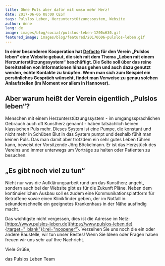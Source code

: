 ```yaml
---
title: Ohne Puls aber dafür mit umso mehr Herz!
date: 2017-06-06 08:00 CEST
tags: Pulslos Leben, Herzunterstützungssystem, Website
author: Anne
lang: de
image: images/blog/social/pulslos-leben-1200x630.gif
featured_image: images/blog/featured/20170606-pulslos-leben.gif
---
```

**In einer besonderen Kooperation hat [Defacto](/uber-uns/) für den Verein „Pulslos leben“ eine Website gebaut, die sich mit dem Thema „Leben mit einem Herzunterstützungssystem“ beschäftigt. Die Seite soll über das reine bereitstellen von Informationen hinaus gehen und auch dazu genutzt werden, echte Kontakte zu knüpfen. Wenn man sich zum Beispiel ein persönliches Gespräch wünscht, findet man Verweise zu genau solchen Anlaufstellen (im Moment vor allem in Hannover).**

## Aber warum heißt der Verein eigentlich „Pulslos leben“?
Menschen mit einem Herzunterstützungssystem - im umgangssprachlichen Gebrauch auch oft Kunstherz genannt - haben tatsächlich keinen klassischen Puls mehr. Dieses System ist eine Pumpe, die konstant und nicht mehr in Schüben Blut in das System pumpt und deshalb fühlt man keinen Puls. Das man damit aber trotzdem ein sehr gutes Leben führen kann, beweist der Vorsitzende Jörg Böckelmann. Er ist das Herzstück des Vereins und immer unterwegs um Vorträge zu halten oder Patienten zu besuchen.

## „Es gibt noch viel zu tun“
Nicht nur was die Aufklärungsarbeit rund um das Kunstherz angeht, sondern auch bei der Website gibt es für die Zukunft Pläne. Neben dem kontinuierlichen Ausbau soll es zudem eine Kommunikationsplattform für Betroffene sowie einen Klinikfinder geben, der im Notfall in sekundenschnelle ein geeignetes Krankenhaus in der Nähe ausfindig macht.

Das wichtigste nicht vergessen, dies ist die Adresse im Netz: [https://www.pulslos-leben.de](https://www.pulslos-leben.de){:target="_blank"}{:rel="noopener"}. Verzeihen Sie uns noch die ein oder andere Baustelle, wir tun unser Bestes! Wenn Sie Ideen oder Fragen haben freuen wir uns sehr auf Ihre Nachricht.

Viele Grüße,

das Pulslos Leben Team

